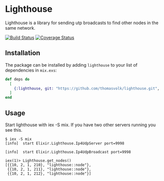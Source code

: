 # Lighthouse

Lighthouse is a library for sending utp broadcasts to find other nodes in the same network.

[![Build Status](https://travis-ci.org/thomasvolk/lighthouse.svg?branch=master)](https://travis-ci.org/thomasvolk/lighthouse)
[![Coverage Status](https://coveralls.io/repos/github/thomasvolk/lighthouse/badge.svg?branch=master)](https://coveralls.io/github/thomasvolk/lighthouse?branch=master)

## Installation

The package can be installed by adding `lighthouse` to your list of dependencies in `mix.exs`:

```elixir
def deps do
  [
    {:lighthouse, git: "https://github.com/thomasvolk/lighthouse.git", tag: "master"}
  ]
end
```

## Usage

Start lighthouse with iex -S mix. If you have two other servers running you see this.

```
$ iex -S mix
[info]  start Elixir.Lighthouse.Ip4UdpServer port=9998

[info]  start Elixir.Lighthouse.Ip4UdpBroadcast port=9998

iex(1)> Lighthouse.get_nodes()
[{{10, 2, 1, 210}, "lighthouse::node"},
 {{10, 2, 1, 211}, "lighthouse::node"},
 {{10, 2, 1, 212}, "lighthouse::node"}]

```
